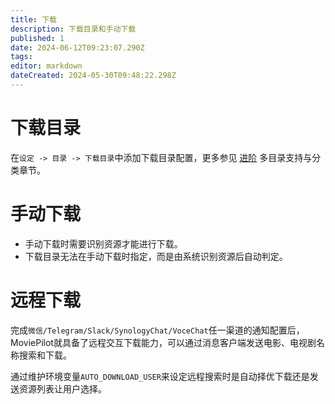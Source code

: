 ```yaml
---
title: 下载
description: 下载目录和手动下载
published: 1
date: 2024-06-12T09:23:07.290Z
tags: 
editor: markdown
dateCreated: 2024-05-30T09:48:22.298Z
---
```


# 下载目录

在`设定 -> 目录 -> 下载目录`中添加下载目录配置，更多参见 [进阶](/advanced) 多目录支持与分类章节。

# 手动下载
- 手动下载时需要识别资源才能进行下载。
- 下载目录无法在手动下载时指定，而是由系统识别资源后自动判定。


# 远程下载

完成`微信/Telegram/Slack/SynologyChat/VoceChat`任一渠道的通知配置后，MoviePilot就具备了远程交互下载能力，可以通过消息客户端发送电影、电视剧名称搜索和下载。

通过维护环境变量`AUTO_DOWNLOAD_USER`来设定远程搜索时是自动择优下载还是发送资源列表让用户选择。